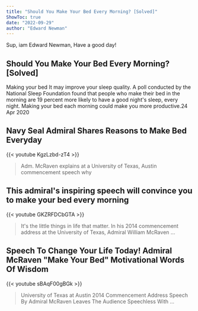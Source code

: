 ```yaml
---
title: "Should You Make Your Bed Every Morning? [Solved]"
ShowToc: true 
date: "2022-09-29"
author: "Edward Newman" 
---
```


Sup, iam Edward Newman, Have a good day!
## Should You Make Your Bed Every Morning? [Solved]
Making your bed It may improve your sleep quality. A poll conducted by the National Sleep Foundation found that people who make their bed in the morning are 19 percent more likely to have a good night's sleep, every night. Making your bed each morning could make you more productive.24 Apr 2020

## Navy Seal Admiral Shares Reasons to Make Bed Everyday
{{< youtube KgzLzbd-zT4 >}}
>Adm. McRaven explains at a University of Texas, Austin commencement speech why 

## This admiral's inspiring speech will convince you to make your bed every morning
{{< youtube GKZRFDCbGTA >}}
>It's the little things in life that matter. In his 2014 commencement address at the University of Texas, Admiral William McRaven ...

## Speech To Change Your Life Today! Admiral McRaven "Make Your Bed" Motivational Words Of Wisdom
{{< youtube sBAqF00gBGk >}}
>University of Texas at Austin 2014 Commencement Address Speech By Admiral McRaven Leaves The Audience Speechless With ...

